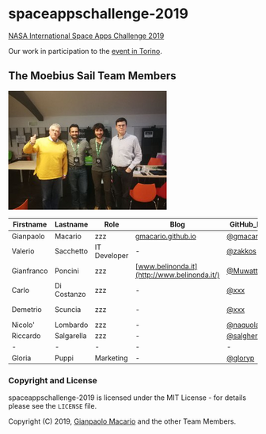 # spaceappschallenge-2019

[NASA International Space Apps Challenge 2019](https://www.spaceappschallenge.org/)

Our work in participation to the [event in Torino](https://www.i3p.it/article/nasa-space-apps-challenge-torino).

## The Moebius Sail Team Members

![Moebius Sail Team](images/2019-10-19-team.jpg)

| Firstname  | Lastname   | Role                | Blog | GitHub_ID                            | Telegram_ID   |
|------------|------------|---------------------|------|--------------------------------------|---------------|
| Gianpaolo  | Macario    | zzz                 | [gmacario.github.io](https://gmacario.github.io/) | [@gmacario](https://github.com/gmacario) | @gmacario |
| Valerio    | Sacchetto  | IT Developer        | -    | [@zakkos](https://github.com/zakkos) | +39-347-6548260 |
| Gianfranco | Poncini    | zzz  | [www.belinonda.it](http://www.belinonda.it/) | [@Muwattalli](https://github.com/Muwattalli) | @Togodumno |
| Carlo      | Di Costanzo | zzz                 | -    | [@xxx](https://github.com/xxx) | +39-327-1694837 |
| Demetrio   | Scuncia    | zzz                 | -    | [@xxx](https://github.com/xxx) | +39-349-6000209 |
| Nicolo'    | Lombardo   | zzz                 | -    | [@naquola](https://github.com/naquola) | @naquola |
| Riccardo   | Salgarella | zzz                 | -    | [@salgherik](https://github.com/salgherik) | @salgherik |
| -          | -          | -                   | -    | -                              | - |
| Gloria     | Puppi     | Marketing           | -    | [@gloryp](https://github.com/gloryp) | @Gloria_Py     |

### Copyright and License

spaceappschallenge-2019 is licensed under the MIT License - for details please see the `LICENSE` file.

Copyright (C) 2019, [Gianpaolo Macario](http://gmacario.github.io/) and the other Team Members.

<!-- EOF -->
